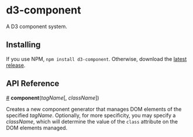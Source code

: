 # d3-component

A D3 component system.

## Installing

If you use NPM, `npm install d3-component`. Otherwise, download the [latest release](https://github.com/curran/d3-component/releases/latest).

## API Reference

<a href="#component" name="component">#</a> <b>component</b>(<i>tagName</i>[, <i>className</i>])

Creates a new component generator that manages DOM elements of the specified *tagName*. Optionally, for more specificity, you may specify a *className*, which will determine the value of the `class` attribute on the DOM elements managed.
